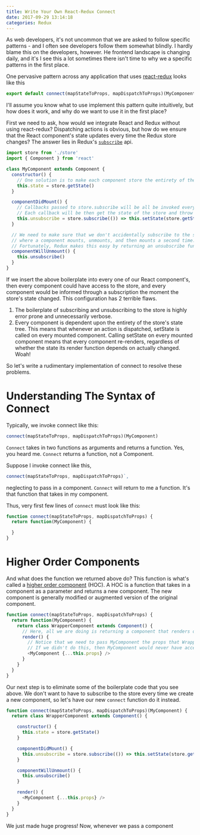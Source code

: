 ```yaml
---
title: Write Your Own React-Redux Connect
date: 2017-09-29 13:14:18
categories: Redux
---
```


As web developers, it's not uncommon that we are asked to follow specific patterns - and I often see developers follow them somewhat blindly. I hardly blame this on the developers, however. He frontend landscape is changing daily, and it's  I see this a lot sometimes there isn't time to why we a specific patterns in the first place.

One pervasive pattern across any application that uses [react-redux](https://github.com/reactjs/react-redux) looks like this

```js
export default connect(mapStateToProps, mapDispatchToProps)(MyComponent)
```

I'll assume you know what to use implement this pattern quite intuitively, but how does it work, and why do we want to use it in the first place?

First we need to ask, how would we integrate React and Redux without using react-redux? Dispatching actions is obvious, but how do we ensure that the React component's state updates every time the Redux store changes? The answer lies in Redux's [`subscribe`](http://redux.js.org/docs/api/Store.html#subscribe) api.

```js
import store from './store'
import { Component } from 'react'

class MyComponent extends Component {
  constructor() {
    // One solution is to make each component store the entirety of the redux state.
    this.state = store.getState()
  }

  componentDidMount() {
    // Callbacks passed to store.subscribe will be all be invoked every time the store's state changes
    // Each callback will be then get the state of the store and throw it on the component's local state
    this.unsubscribe = store.subscribe(()) => this.setState(store.getState()))
  }

  // We need to make sure that we don't accidentally subscribe to the store multiple times in the case
  // where a component mounts, unmounts, and then mounts a second time.
  // Fortunately, Redux makes this easy by returning an unsubscribe function when store.subscribe is invoked.
  componentWillUnmount() {
    this.unsubscribe()
  }
}
```

If we insert the above boilerplate into every one of our React component's, then every component could have access to the store, and every component would be informed through a subscription the moment the store's state changed. This configuration has 2 terrible flaws.

1. The boilerplate of subscribing and unsubscribing to the store is highly error prone and unnecessarily verbose.
2. Every component is dependent upon the entirety of the store's state tree. This means that whenever an action is dispatched, setState is called on every mounted component. Calling setState on every mounted component means that every component re-renders, regardless of whether the state its render function depends on actually changed. Woah!

So let's write a rudimentary implementation of connect to resolve these problems.

# Understanding The Syntax of Connect
Typically, we invoke connect like this:

```js
connect(mapStateToProps, mapDispatchToProps)(MyComponent)
```

`Connect` takes in two functions as arguments and returns a function. Yes, you heard me. `Connect` returns a function, not a Component.

Suppose I invoke connect like this,

```js
connect(mapStateToProps, mapDispatchToProps)`,
```

neglecting to pass in a component. `Connect` will return to me a function. It's that function that takes in my component.

Thus, very first few lines of `connect` must look like this:

```js
function connect(mapStateToProps, mapDispatchToProps) {
  return function(MyComponent) {

  }
}
```

# Higher Order Components

And what does the function we returned above do? This function is what's called a [higher order component](https://reactjs.org/docs/higher-order-components.html) (HOC). A HOC is a function that takes in a component as a parameter and returns a new component. The new component is generally modified or augmented version of the original component.

```js
function connect(mapStateToProps, mapDispatchToProps) {
  return function(MyComponent) {
    return class WrapperComponent extends Component() {
      // Here, all we are doing is returning a component that renders our component.
      render() {
        // Notice that we need to pass MyComponent the props that WrapperComponent received when it was rendered
        // If we didn't do this, then MyComponent would never have access to any props
        <MyComponent {...this.props} />
      }
    }
  }
}
```

Our next step is to eliminate some of the boilerplate code that you see above. We don't want to have to subscribe to the store every time we create a new component, so let's have our new `connect` function do it instead.

```js
function connect(mapStateToProps, mapDispatchToProps)(MyComponent) {
  return class WrapperComponent extends Component() {

    constructor() {
      this.state = store.getState()
    }

    componentDidMount() {
      this.unsubscribe = store.subscribe(()) => this.setState(store.getState()))
    }

    componentWillUnmount() {
      this.unsubscribe()
    }

    render() {
      <MyComponent {...this.props} />
    }
  }
}
```

We just made huge progress! Now, whenever we pass a component